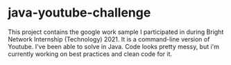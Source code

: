 # java-youtube-challenge
This project contains the google work sample I participated in during Bright Network Internship (Technology) 2021.
It is a command-line version of Youtube.
I've been able to solve in Java. 
Code looks pretty messy, but i'm currently working on best practices and clean code for it.
